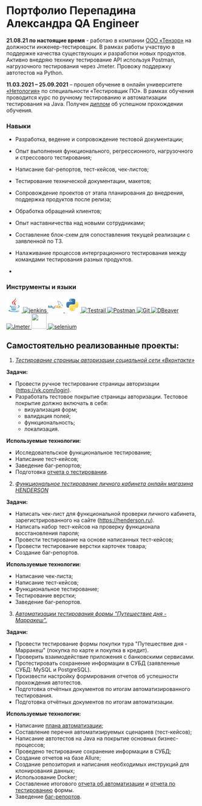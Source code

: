 <h1> Портфолио Перепадина Александра QA Engineer</h1> 

**21.08.21 по настоящие время** - работаю в компании [ООО «Тензор»](https://tensor.ru/) на должности инженер-тестировщик. В рамках работы участвую в поддержке качества существующих и разработки новых продуктов. 
Активно внедряю технику тестирование API используя Postman, нагрузочного тестирования через Jmeter. 
Провожу поддержку автотестов на Python.

**11.03.2021 – 25.09.2021** – прошел обучение в онлайн университете [«Нетология»](https://netology.ru/) по специальности «Тестировщик ПО». В рамках обучения проводится курс по ручному тестированию и автоматизации тестирования на Java.
Получен [диплом](https://drive.google.com/file/d/1QKTmX34B0jg8zG4ouIHOm6kLJHwEX2sH/view) об успешном прохождении обучения. 


<h3>Навыки</h3>

- Разработка, ведение и сопровождение тестовой документации;

- Опыт выполнения функционального, регрессионного, нагрузочного и стрессового тестирования;

-  Написание баг-репортов, тест-кейсов, чек-листов;

- Тестирование технической документации, макетов; 

- Сопровождение проектов от этапа планирования до внедрения, поддержка продуктов после релиза;

- Обработка обращений клиентов;

- Опыт наставничества над новыми сотрудниками;

- Составление блок-схем для сопоставления текущей реализации с заявленной по ТЗ.

- Налаживание процессов интерграционного тестирования между командами тестирования разных продуктов.
- 
<h3>Инструменты и языки</h3>

<p align="left"> 
<a href="https://www.java.com" target="_blank" rel="noreferrer"> <img src="https://raw.githubusercontent.com/devicons/devicon/master/icons/java/java-original.svg" alt="java" width="40" height="40"/> </a> 
<a href="https://www.jenkins.io" target="_blank" rel="noreferrer"> <img src="https://www.vectorlogo.zone/logos/jenkins/jenkins-icon.svg" alt="jenkins" width="40" height="40"/> </a> 
<a href="https://www.mysql.com/" target="_blank" rel="noreferrer"> <img src="https://raw.githubusercontent.com/devicons/devicon/master/icons/mysql/mysql-original-wordmark.svg" alt="mysql" width="40" height="40"/> </a> 
<a href="https://www.python.org" target="_blank" rel="noreferrer"> <img src="https://raw.githubusercontent.com/devicons/devicon/master/icons/python/python-original.svg" alt="python" width="40" height="40"/> </a> 
<a href="Testrail" target="_blank" rel="noreferrer"> <img src="https://images.g2crowd.com/uploads/product/image/large_detail/large_detail_1534378380/testrail.png" alt="Testrail" width="40" height="40"/> </a>
<a href="Postman" target="_blank" rel="noreferrer"> <img src="https://dd-static.jd.com/ddimg/jfs/t1/119675/40/28628/35286/62bf1ccfEf6712210/59b1edb57c92011f.png" alt="Postman" width="40" height="40"/> </a>
<a href="GIT" target="_blank" rel="noreferrer"> <img src="https://pngset.com/images/github-logo-label-text-symbol-transparent-png-2425199.png" alt="Git" width="40" height="40"/> </a>
<a href="DBeaver" target="_blank" rel="noreferrer"> <img src="https://upload.wikimedia.org/wikipedia/commons/thumb/b/b5/DBeaver_logo.svg/1200px-DBeaver_logo.svg.png" alt="DBeaver" width="40" height="40"/> </a>
<a href="Jmeter" target="_blank" rel="noreferrer"> <img src="https://techlogitic.net/wp-content/uploads/2019/02/Picture1.png" alt="Jmeter" width="40" height="40"/> </a>
<a href="Devtools" target="_blank" rel="noreferrer"> <img src="https://w7.pngwing.com/pngs/962/116/png-transparent-chromium-google-chrome-computer-icons-web-browser-android-blue-logo-google-chrome.png" alt="" width="40" height="40"/> </a>
<a href="https://www.selenium.dev" target="_blank" rel="noreferrer"> <img src="https://raw.githubusercontent.com/detain/svg-logos/780f25886640cef088af994181646db2f6b1a3f8/svg/selenium-logo.svg" alt="selenium" width="40" height="40"/> </a> </p>


[//]: # (![Header]&#40;https://img.shields.io/badge/Python-F8F8FF?style=for-the-badge&logo=Python&logoColor=#3776AB&#41;)

[//]: # (![Header]&#40;https://img.shields.io/badge/Java-F8F8FF?style=for-the-badge&logo=&logoColor=#3776AB&#41;)

[//]: # (![Header]&#40;https://img.shields.io/badge/Github-F8F8FF?style=for-the-badge&logo=github&logoColor=8cc4d7&#41;)

[//]: # (![Header]&#40;https://img.shields.io/badge/Jenkins-F8F8FF?style=for-the-badge&logo=jenkins&logoColor=f7f7f7&#41;)

[//]: # ()
[//]: # (![Header]&#40;https://img.shields.io/badge/Postman-F8F8FF?style=for-the-badge&logo=postman&logoColor=f76935&#41;)

[//]: # (![Header]&#40;https://img.shields.io/badge/MySQL-F8F8FF?style=for-the-badge&logo=mysql&logoColor=00618a&#41;)

[//]: # (![Header]&#40;https://img.shields.io/badge/Dbiver-F8F8FF?style=for-the-badge&logo=&logoColor=#3776AB&#41;)

[//]: # (![Header]&#40;https://img.shields.io/badge/Jmeter-F8F8FF?style=for-the-badge&logo=&logoColor=#3776AB&#41;)

[//]: # ()
[//]: # ()
[//]: # (![Header]&#40;https://img.shields.io/badge/Selenium-090909?style=for-the-badge&logo=Selenium&logoColor=##43B02A&#41;)

[//]: # (![Header]&#40;https://img.shields.io/badge/DevTools-090909?style=for-the-badge&logo=googlechrome&logoColor=2674f2&#41;)

[//]: # (![Header]&#40;https://img.shields.io/badge/TestRail-090909?style=for-the-badge&logo=&logoColor=71b556&#41;)

[//]: # (![Header]&#40;https://img.shields.io/badge/Fiddler-090909?style=for-the-badge&logo=fiddler&logoColor=8cc4d7&#41;)


<h2>Самостоятельно реализованные проекты:</h2>

1. *[Тестирование страницы авторизации социальной сети «Вконтакте»](https://docs.google.com/spreadsheets/d/1srDjZpndG7LZgmqoGw7Ql7RW3c0mUMGrQT2RCHALWFU/edit#gid=1285495292)*

**Задачи:**
- Провести ручное тестирование страницы авторизации (https://vk.com/login).
- Разработать тестовое покрытие страницы авторизации. Тестовое покрытие должно включать в себя:
    - визуализация форм;
    - валидация полей;
    - функциональность;
    - локализация.

**Используемые технологии:**
- Исследовательское функциональное тестирование;
- Написание тест-кейсов;
- Заведение баг-репортов;
- Подготовка [отчета о тестировании](https://docs.google.com/document/d/1loRpGD7iAEyTkjKk-ln_oJxTTL25XmT_NwY21CBCCys/edit).


2. *[Функциональное тестирование личного кабинета онлайн магазина HENDERSON](https://docs.google.com/spreadsheets/d/12Cey1VBha-iLtOWARsq6TAkQgXwbP9FUHHvVtqAQP-U/edit#gid=0)*

**Задачи:**
- Написать чек-лист для функциональной проверки личного кабинета, зарегистрированного на сайте (https://henderson.ru).
- Написать набор тест-кейсов на проверку функционала восстановления пароля;
- Провести тестирование на основе написанных тест-кейсов;
- Провести тестирование верстки карточек товара;
- Создание баг-репортов.

**Используемые технологии:**
- Написание чек-листа;
- Написание тест-кейсов;
- Функциональное тестирование;
- Тестирование верстки;
- Заведение баг-репортов.



3. *[Автоматизации тестирования формы "Путешествие дня - Марракеш".](https://github.com/Perepadin/MyDiplomQA)*


**Задачи:**
- Провести тестирование формы покупки тура "Путешествие дня - Марракеш" (покупка по карте и покупка в кредит).
- Проверить взаимодействие приложения с банковскими сервисами.
- Протестировать сохранение информации в СУБД (заявленные СУБД: MySQL и PostgreSQL).
- Произвести настройку формирования отчетов об успешности прохождения автотестов.
- Подготовка отчётных документов по итогам автоматизированного тестирования.
- Подготовка отчётных документов по итогам автоматизации.

**Используемые технологии:**
- Написание [плана автоматизации](https://github.com/Perepadin/MyDiplomQA/blob/master/documentation/TestPlan.md);
- Составление перечня автоматизируемых сценариев (тест-кейсов);
- Написание автотестов на Java на покрытие основных бизнес-процессов;
- Проведено тестирование сохранение информации в СУБД;
- Создание отчетов на базе Allure;
- Создание репозитория и написания необходимых инструкций для клонирования данных;
- Использование Docker;
- Составление итогового [отчета об автоматизации](https://github.com/Perepadin/MyDiplomQA/blob/master/documentation/Summary.md) и [отчета по тестированию](https://github.com/Perepadin/MyDiplomQA/blob/master/documentation/Report.md) формы.
- Заведение [баг-репортов](https://github.com/Perepadin/MyDiplomQA/issues).


